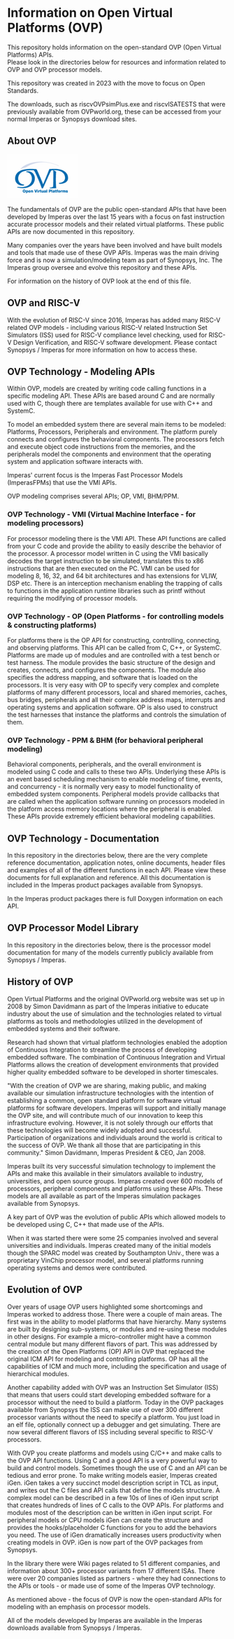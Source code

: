 # Information on Open Virtual Platforms (OVP)
This repository holds information on the open-standard OVP (Open Virtual Platforms) APIs.  
Please look in the directories below for resources and information related to OVP and OVP processor models.

This repository was created in 2023 with the move to focus on Open Standards.

The downloads, such as riscvOVPsimPlus.exe and riscvISATESTS that were previously available from OVPworld.org, these can be accessed from your normal Imperas or Synopsys download sites. 

## About OVP
<p align="left"><img height="100" src="images/logo_OVP.gif" /></p>

The fundamentals of OVP are the public open-standard APIs that have been developed by Imperas over the last 15 years with a focus on fast instruction accurate processor models and their related virtual platforms. These public APIs are now documented in this repository.

Many companies over the years have been involved and have built models and tools that made use of these OVP APIs. Imperas was the main driving force and is now a simulation/modeling team as part of Synopsys, Inc. The Imperas group oversee and evolve this repository and these APIs.

For information on the history of OVP look at the end of this file.  

## OVP and RISC-V
With the evolution of RISC-V since 2016, Imperas has added many RISC-V related OVP models - including various RISC-V related Instruction Set Simulators (ISS) used for RISC-V compliance level checking, used for RISC-V Design Verification, and RISC-V software development.
Please contact Synopsys / Imperas for more information on how to access these.

## OVP Technology - Modeling APIs
Within OVP, models are created by writing code calling functions in a specific modeling API. These APIs are based around C and are normally used with C, though there are templates available for use with C++ and SystemC.

To model an embedded system there are several main items to be modeled: Platforms, Processors, Peripherals and environment. The platform purely connects and configures the behavioral components. The processors fetch and execute object code instructions from the memories, and the peripherals model the components and environment that the operating system and application software interacts with.

Imperas' current focus is the Imperas Fast Processor Models (ImperasFPMs) that use the VMI APIs.

OVP modeling comprises several APIs; OP, VMI, BHM/PPM.

### OVP Technology - VMI (Virtual Machine Interface - for modeling processors)
For processor modeling there is the VMI API. These API functions are called from your C code and provide the ability to easily describe the behavior of the processor. A processor model written in C using the VMI basically decodes the target instruction to be simulated, translates this to x86 instructions that are then executed on the PC. VMI can be used for modeling 8, 16, 32, and 64 bit architectures and has extensions for VLIW, DSP etc. There is an interception mechanism enabling the trapping of calls to functions in the application runtime libraries such as printf without requiring the modifying of processor models.

### OVP Technology - OP (Open Platforms - for controlling models & constructing platforms)
For platforms there is the OP API for constructing, controlling, connecting, and observing platforms. This API can be called from C, C++, or SystemC. Platforms are made up of modules and are controlled with a test bench or test harness. The module provides the basic structure of the design and creates, connects, and configures the components. The module also specifies the address mapping, and software that is loaded on the processors. It is very easy with OP to specify very complex and complete platforms of many different processors, local and shared memories, caches, bus bridges, peripherals and all their complex address maps, interrupts and operating systems and application software. OP is also used to construct the test harnesses that instance the platforms and controls the simulation of them.

### OVP Technology - PPM & BHM (for behavioral peripheral modeling)
Behavioral components, peripherals, and the overall environment is modeled using C code and calls to these two APIs. Underlying these APIs is an event based scheduling mechanism to enable modeling of time, events, and concurrency - it is normally very easy to model functionality of embedded system components. Peripheral models provide callbacks that are called when the application software running on processors modeled in the platform access memory locations where the peripheral is enabled. These APIs provide extremely efficient behavioral modeling capabilities.

## OVP Technology - Documentation
In this repository in the directories below, there are the very complete reference documentation, application notes, online documents, header files and examples of all of the different functions in each API. Please view these documents for full explanation and reference. All this documentation is included in the Imperas product packages available from Synopsys.

In the Imperas product packages there is full Doxygen information on each API.

## OVP Processor Model Library
In this repository in the directories below, there is the processor model documentation for many of the models currently publicly available from Synopsys / Imperas.  


## History of OVP
Open Virtual Platforms and the original OVPworld.org website was set up in 2008 by Simon Davidmann as part of the Imperas initiative to educate industry about the use of simulation and the technologies related to virtual platforms as tools and methodologies utilized in the development of embedded systems and their software.

Research had shown that virtual platform technologies enabled the adoption of Continuous Integration to streamline the process of developing embedded software. The combination of Continuous Integration and Virtual Platforms allows the creation of development environments that provided higher quality embedded software to be developed in shorter timescales.

"With the creation of OVP we are sharing, making public, and making available our simulation infrastructure technologies with the intention of establishing a common, open standard platform for software virtual platforms for software developers. Imperas will support and initially manage the OVP site, and will contribute much of our innovation to keep this infrastructure evolving. However, it is not solely through our efforts that these technologies will become widely adopted and successful. Participation of organizations and individuals around the world is critical to the success of OVP. We thank all those that are participating in this community."
Simon Davidmann, Imperas President & CEO, Jan 2008.

Imperas built its very successful simulation technology to implement the APIs and make this available in their simulators available to industry, universities, and open source groups. Imperas created over 600 models of processors, peripheral components and platforms using these APIs. These models are all available as part of the Imperas simulation packages available from Synopsys.

A key part of OVP was the evolution of public APIs which allowed models to be developed using C, C++ that made use of the APIs.

When it was started there were some 25 companies involved and several universities and individuals. Imperas created many of the initial models though the SPARC model was created by Southampton Univ., there was a proprietary VinChip processor model, and several platforms running operating systems and demos were contributed.

## Evolution of OVP
Over years of usage OVP users highlighted some shortcomings and Imperas worked to address those. There were a couple of main areas. The first was in the ability to model platforms that have hierarchy. Many systems are built by designing sub-systems, or modules and re-using these modules in other designs. For example a micro-controller might have a common central module but many different flavors of part. This was addressed by the creation of the Open Platforms (OP) API in OVP that replaced the original ICM API for modeling and controlling platforms. OP has all the capabilities of ICM and much more, including the specification and usage of hierarchical modules.

Another capability added with OVP was an Instruction Set Simulator (ISS) that means that users could start developing embedded software for a processor without the need to build a platform. Today in the OVP packages available from Synopsys the ISS can make use of over 300 different processor variants without the need to specify a platform. You just load in an elf file, optionally connect up a debugger and get simulating. There are now several different flavors of ISS including several specific to RISC-V processors.

With OVP you create platforms and models using C/C++ and make calls to the OVP API functions. Using C and a good API is a very powerful way to build and control models. Sometimes though the use of C and an API can be tedious and error prone. To make writing models easier, Imperas created iGen. iGen takes a very succinct model description script in TCL as input, and writes out the C files and API calls that define the models structure. A complex model can be described in a few 10s of lines of iGen input script that creates hundreds of lines of C calls to the OVP APIs. For platforms and modules most of the description can be written in iGen input script. For peripheral models or CPU models iGen can create the structure and provides the hooks/placeholder C functions for you to add the behaviors you need. The use of iGen dramatically increases users productivity when creating models in OVP. iGen is now part of the OVP packages from Synopsys.

In the library there were Wiki pages related to 51 different companies, and information about 300+ processor variants from 17 different ISAs. There were over 20 companies listed as partners - where they had connections to the APIs or tools - or made use of some of the Imperas OVP technology.

As mentioned above - the focus of OVP is now the open-standard APIs for modeling with an emphasis on processor models.

All of the models developed by Imperas are available in the Imperas downloads available from Synopsys / Imperas.

##